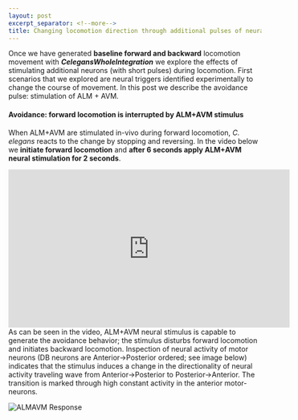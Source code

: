 ```yaml
---
layout: post
excerpt_separator: <!--more-->
title: Changing locomotion direction through additional pulses of neural stimuli (Avoidance)
---
```


Once we have generated **baseline forward and backward** locomotion movement with **_CelegansWholeIntegration_** we explore the effects of stimulating additional neurons (with short pulses) during locomotion. First scenarios that we explored are neural triggers identified experimentally to change the course of movement. In this post we describe the avoidance pulse: stimulation of ALM + AVM.

#### Avoidance: forward locomotion is interrupted by ALM+AVM stimulus

When ALM+AVM are stimulated in-vivo during forward locomotion, _C. elegans_ reacts to the change by stopping and reversing. In the video below we **initiate forward locomotion** and **after 6 seconds apply ALM+AVM neural stimulation for 2 seconds**. 

<iframe width="560" height="315" src="https://www.youtube.com/embed/klOJb0DDGGU" frameborder="0" allow="accelerometer; autoplay; encrypted-media; gyroscope; picture-in-picture" allowfullscreen></iframe>
<!--more-->
As can be seen in the video, ALM+AVM neural stimulus is capable to generate the avoidance behavior; the stimulus disturbs forward locomotion and initiates backward locomotion. Inspection of neural activity of motor neurons (DB neurons are Anterior->Posterior ordered; see image below) indicates that the stimulus induces a change in the directionality of neural activity traveling wave from Anterior->Posterior to Posterior->Anterior. The transition is marked through high constant activity in the anterior motor-neurons.

![ALMAVM Response](/CelegansWholeIntegration/media/ALMAVM.png)
